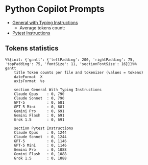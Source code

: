 # Python Copilot Prompts

- [General with Typing Instructions](./general-with-typing-instructions.md)
  - Average tokens count:
- [Pytest Instructions](./pytest-instructions.md)

## Tokens statistics

```mermaid
%%{init: {'gantt': {'leftPadding': 200, 'rightPadding': 75, 'topPadding': 75, 'fontSize': 11, 'sectionFontSize': 16}}}%%
gantt
    title Token counts per file and tokenizer (values = tokens)
    dateFormat  X
    axisFormat  %s

    section General With Typing Instructions
    Claude Opus    : 0, 790
    Claude Sonnet  : 0, 790
    GPT-5          : 0, 681
    GPT-5 Mini     : 0, 681
    Gemini Pro     : 0, 691
    Gemini Flash   : 0, 691
    Grok 1.5       : 0, 691

    section Pytest Instructions
    Claude Opus    : 0, 1244
    Claude Sonnet  : 0, 1244
    GPT-5          : 0, 1146
    GPT-5 Mini     : 0, 1146
    Gemini Pro     : 0, 1088
    Gemini Flash   : 0, 1088
    Grok 1.5       : 0, 1088

```
